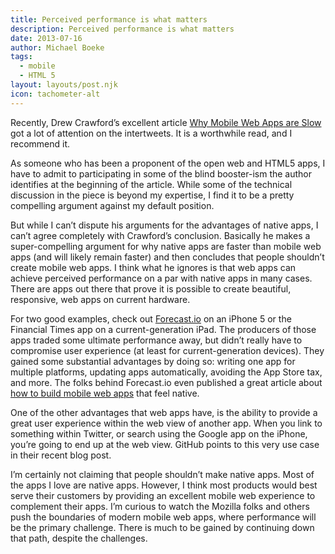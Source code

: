 ```yaml
---
title: Perceived performance is what matters
description: Perceived performance is what matters
date: 2013-07-16
author: Michael Boeke
tags:
  - mobile
  - HTML 5
layout: layouts/post.njk
icon: tachometer-alt
---
```

Recently, Drew Crawford’s excellent article [Why Mobile Web Apps are Slow](http://sealedabstract.com/rants/why-mobile-web-apps-are-slow/) got a lot of attention on the intertweets. It is a worthwhile read, and I recommend it.

As someone who has been a proponent of the open web and HTML5 apps, I have to admit to participating in some of the blind booster-ism the author identifies at the beginning of the article. While some of the technical discussion in the piece is beyond my expertise, I find it to be a pretty compelling argument against my default position.

But while I can’t dispute his arguments for the advantages of native apps, I can’t agree completely with Crawford’s conclusion. Basically he makes a super-compelling argument for why native apps are faster than mobile web apps (and will likely remain faster) and then concludes that people shouldn’t create mobile web apps. I think what he ignores is that web apps can achieve perceived performance on a par with native apps in many cases. There are apps out there that prove it is possible to create beautiful, responsive, web apps on current hardware.

For two good examples, check out [Forecast.io](http://michaelboeke.com/blog/2013/07/16/Perceived-performance-is-what-matters/Forecast.io) on an iPhone 5 or the Financial Times app on a current-generation iPad. The producers of those apps traded some ultimate performance away, but didn’t really have to compromise user experience (at least for current-generation devices). They gained some substantial advantages by doing so: writing one app for multiple platforms, updating apps automatically, avoiding the App Store tax, and more. The folks behind Forecast.io even published a great article about [how to build mobile web apps](http://blog.forecast.io/its-not-a-web-app-its-an-app-you-install-from-the-web/) that feel native.

One of the other advantages that web apps have, is the ability to provide a great user experience within the web view of another app. When you link to something within Twitter, or search using the Google app on the iPhone, you’re going to end up at the web view. GitHub points to this very use case in their recent blog post.

I’m certainly not claiming that people shouldn’t make native apps. Most of the apps I love are native apps. However, I think most products would best serve their customers by providing an excellent mobile web experience to complement their apps. I’m curious to watch the Mozilla folks and others push the boundaries of modern mobile web apps, where performance will be the primary challenge. There is much to be gained by continuing down that path, despite the challenges.
